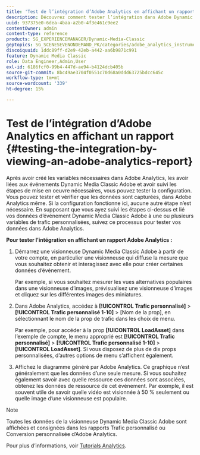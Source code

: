 ```yaml
---
title: 'Test de l’intégration d’Adobe Analytics en affichant un rapport '
description: Découvrez comment tester l’intégration dans Adobe Dynamic Media Classic en affichant un rapport Adobe Analytics.
uuid: 937375e0-6dea-4baa-a2b0-4f3e461c9ee2
contentOwner: admin
content-type: reference
products: SG_EXPERIENCEMANAGER/Dynamic-Media-Classic
geptopics: SG_SCENESEVENONDEMAND_PK/categories/adobe_analytics_instrumentation_kit
discoiquuid: 1ddc89ff-d2e9-42eb-a442-aa6b9871c991
feature: Dynamic Media Classic
role: Data Engineer,Admin,User
exl-id: 6186fcf0-99b4-447d-ae94-b4124dcb405b
source-git-commit: 8bc49ae3704f0551c70d68a0ddd63725bdcc645c
workflow-type: tm+mt
source-wordcount: '339'
ht-degree: 15%

---
```


# Test de l’intégration d’Adobe Analytics en affichant un rapport {#testing-the-integration-by-viewing-an-adobe-analytics-report}

Après avoir créé les variables nécessaires dans Adobe Analytics, les avoir liées aux événements Dynamic Media Classic Adobe et avoir suivi les étapes de mise en oeuvre nécessaires, vous pouvez tester la configuration. Vous pouvez tester et vérifier que les données sont capturées, dans Adobe Analytics même. Si la configuration fonctionne ici, aucune autre étape n’est nécessaire. En supposant que vous ayez suivi les étapes ci-dessus et lié vos données d’événement Dynamic Media Classic Adobe à une ou plusieurs variables de trafic personnalisées, suivez ce processus pour tester vos données dans Adobe Analytics.

**Pour tester l’intégration en affichant un rapport Adobe Analytics :**

1. Démarrez une visionneuse Dynamic Media Classic Adobe à partir de votre compte, en particulier une visionneuse qui diffuse la mesure que vous souhaitez obtenir et interagissez avec elle pour créer certaines données d’événement.

   Par exemple, si vous souhaitez mesurer les vues alternatives populaires dans une visionneuse d’images, prévisualisez une visionneuse d’images et cliquez sur les différentes images des miniatures.

1. Dans Adobe Analytics, accédez à **[!UICONTROL Trafic personnalisé]** > **[!UICONTROL Trafic personnalisé 1-10]** > [Nom de la prop], en sélectionnant le nom de la prop de trafic dans les choix de menu.

   Par exemple, pour accéder à la prop **[!UICONTROL LoadAsset]** dans l’exemple de compte, le menu approprié est **[!UICONTROL Trafic personnalisé]** > **[!UICONTROL Trafic personnalisé 1-10]** > **[!UICONTROL LoadAsset]**. Si vous disposez de plus de dix props personnalisées, d’autres options de menu s’affichent également.

1. Affichez le diagramme généré par Adobe Analytics. Ce graphique n’est généralement que les données d’une seule mesure. Si vous souhaitez également savoir avec quelle ressource ces données sont associées, obtenez les données de ressource de cet événement. Par exemple, il est souvent utile de savoir quelle vidéo est visionnée à 50 % seulement ou quelle image d’une visionneuse est populaire.

>[!NOTE]
>
>Toutes les données de la visionneuse Dynamic Media Classic Adobe sont affichées et consignées dans les rapports Trafic personnalisé ou Conversion personnalisée d’Adobe Analytics.

Pour plus d’informations, voir [Tutorials Analytics](https://experienceleague.adobe.com/docs/analytics-learn/tutorials/overview.html).